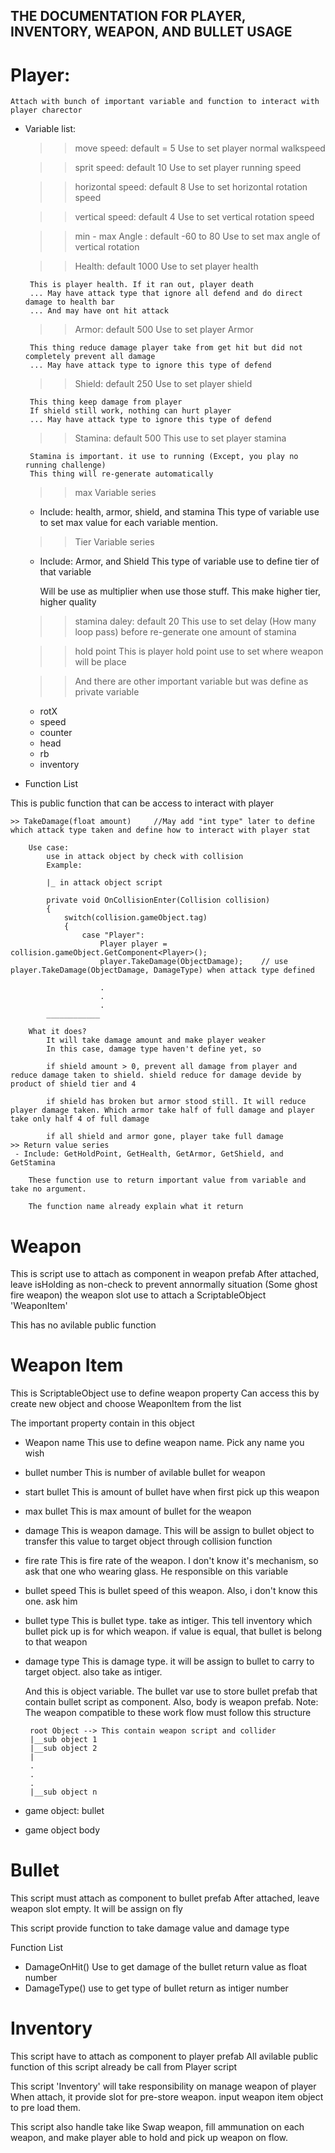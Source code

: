 THE DOCUMENTATION FOR PLAYER, INVENTORY, WEAPON, AND BULLET USAGE
-----------------------------------------------------------------

Player:
======
	Attach with bunch of important variable and function to interact with player charector
 - Variable list:
 	>> move speed: default = 5
		Use to set player normal walkspeed

	>> sprit speed: default 10
		Use to set player running speed

	>> horizontal speed: default 8
		Use to set horizontal rotation speed
	
	>> vertical speed: default 4
		Use to set vertical rotation speed

	>> min - max Angle : default -60 to 80
		Use to set max angle of vertical rotation
	
	>> Health: default 1000
		Use to set player health

		This is player health. If it ran out, player death
		... May have attack type that ignore all defend and do direct damage to health bar
		... And may have ont hit attack
	
	>> Armor: default 500
		Use to set player Armor

		This thing reduce damage player take from get hit but did not completely prevent all damage
		... May have attack type to ignore this type of defend
	
	>> Shield: default 250
		Use to set player shield

		This thing keep damage from player
		If shield still work, nothing can hurt player
		... May have attack type to ignore this type of defend
	
	>> Stamina: default 500
		This use to set player stamina

		Stamina is important. it use to running (Except, you play no running challenge)
		This thing will re-generate automatically
	
	>> max Variable series
	 - Include: health, armor, shield, and stamina
		 This type of variable use to set max value for each variable mention.

	>> Tier Variable series
	 - Include: Armor, and Shield
	 	This type of variable use to define tier of that variable

		Will be use as multiplier when use those stuff.
		This make higher tier, higher quality
	
	>> stamina daley: default 20
		This use to set delay (How many loop pass) before re-generate one amount of stamina
	
	>> hold point
		This is player hold point use to set where weapon will be place
	
	>> And there are other important variable but was define as private variable
	 - rotX
	 - speed
	 - counter
	 - head
	 - rb
	 - inventory
	
 - Function List

 This is public function that can be access to interact with player
 	
	>> TakeDamage(float amount)		//May add "int type" later to define which attack type taken and define how to interact with player stat
		
		Use case:
			use in attack object by check with collision
			Example:

			|_ in attack object script

			private void OnCollisionEnter(Collision collision)
			{
				switch(collision.gameObject.tag)
				{
					case "Player":
						Player player = collision.gameObject.GetComponent<Player>();
						player.TakeDamage(ObjectDamage);	// use player.TakeDamage(ObjectDamage, DamageType) when attack type defined

						.
						.
						.
			____________

		What it does?
			It will take damage amount and make player weaker
			In this case, damage type haven't define yet, so

			if shield amount > 0, prevent all damage from player and reduce damage taken to shield. shield reduce for damage devide by product of shield tier and 4

			if shield has broken but armor stood still. It will reduce player damage taken. Which armor take half of full damage and player take only half 4 of full damage

			if all shield and armor gone, player take full damage
	>> Return value series
	 - Include: GetHoldPoint, GetHealth, GetArmor, GetShield, and GetStamina
	 	
		These function use to return important value from variable and take no argument.

		The function name already explain what it return

Weapon
======

This is script use to attach as component in weapon prefab
After attached, leave isHolding as non-check to prevent annormally situation (Some ghost fire weapon)
the weapon slot use to attach a ScriptableObject 'WeaponItem'

This has no avilable public function

Weapon Item
===========

This is ScriptableObject use to define weapon property
Can access this by create new object and choose WeaponItem from the list

The important property contain in this object
 - Weapon name
 	This use to define weapon name. Pick any name you wish

 - bullet number
 	This is number of avilable bullet for weapon

 - start bullet
 	This is amount of bullet have when first pick up this weapon

 - max bullet
 	This is max amount of bullet for the weapon

 - damage
 	This is weapon damage. This will be assign to bullet object to transfer this value to target object through collision function

 - fire rate
 	This is fire rate of the weapon. I don't know it's mechanism, so ask that one who wearing glass. He responsible on this variable

 - bullet speed
 	This is bullet speed of this weapon. Also, i don't know this one. ask him

 - bullet type
 	This is bullet type. take as intiger.
	This tell inventory which bullet pick up is for which weapon. if value is equal, that bullet is belong to that weapon

 - damage type
 	This is damage type. it will be assign to bullet to carry to target object. also take as intiger.

	And this is object variable. The bullet var use to store bullet prefab that contain bullet script as component. Also, body is weapon prefab.
	Note: The weapon compatible to these work flow must follow this structure
		
		root Object --> This contain weapon script and collider
		|__sub object 1
		|__sub object 2
		|
		.
		.
		.
		|__sub object n

 - game object: bullet
 - game object body

Bullet
=====

This script must attach as component to bullet prefab
After attached, leave weapon slot empty.
It will be assign on fly

This script provide function to take damage value and damage type

Function List
 - DamageOnHit()
 	Use to get damage of the bullet
	return value as float number
 - DamageType()
 	use to get type of bullet
	return as intiger number

Inventory
========

This script have to attach as component to player prefab
All avilable public function of this script already be call from Player script

This script 'Inventory' will take responsibility on manage weapon of player
When attach, it provide slot for pre-store weapon. input weapon item object to pre load them.

This script also handle take like Swap weapon, fill ammunation on each weapon, and make player able to hold and pick up weapon on flow.


